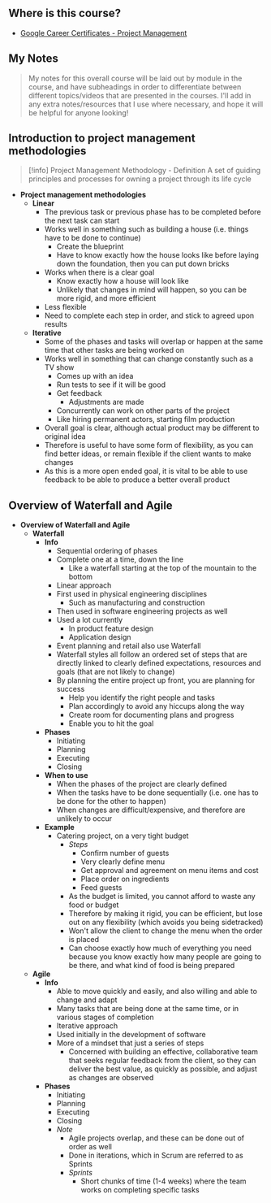 ## Where is this course?
- [Google Career Certificates - Project Management](https://www.coursera.org/professional-certificates/google-project-management)

## My Notes
> My notes for this overall course will be laid out by module in the course, and have subheadings in order to differentiate between different topics/videos that are presented in the courses. I'll add in any extra notes/resources that I use where necessary, and hope it will be helpful for anyone looking!


## Introduction to project management methodologies
> [!info] Project Management Methodology - Definition
> A set of guiding principles and processes for owning a project through its life cycle
- **Project management methodologies**
	- **Linear**
		- The previous task or previous phase has to be completed before the next task can start
		- Works well in something such as building a house (i.e. things have to be done to continue)
			- Create the blueprint
			- Have to know exactly how the house looks like before laying down the foundation, then you can put down bricks
		- Works when there is a clear goal
			- Know exactly how a house will look like
			- Unlikely that changes in mind will happen, so you can be more rigid, and more efficient
		- Less flexible
		- Need to complete each step in order, and stick to agreed upon results
	- **Iterative**
		- Some of the phases and tasks will overlap or happen at the same time that other tasks are being worked on
		- Works well in something that can change constantly such as a TV show
			- Comes up with an idea
			- Run tests to see if it will be good
			- Get feedback
				- Adjustments are made
			- Concurrently can work on other parts of the project
			- Like hiring permanent actors, starting film production
		- Overall goal is clear, although actual product may be different to original idea
		- Therefore is useful to have some form of flexibility, as you can find better ideas, or remain flexible if the client wants to make changes
		- As this is a more open ended goal, it is vital to be able to use feedback to be able to produce a better overall product

## Overview of Waterfall and Agile
- **Overview of Waterfall and Agile**
	- **Waterfall**
		- **Info**
			- Sequential ordering of phases
			- Complete one at a time, down the line
				- Like a waterfall starting at the top of the mountain to the bottom
			- Linear approach
			- First used in physical engineering disciplines
				- Such as manufacturing and construction
			- Then used in software engineering projects as well
			- Used a lot currently
				- In product feature design
				- Application design
			- Event planning and retail also use Waterfall
			- Waterfall styles all follow an ordered set of steps that are directly linked to clearly defined expectations, resources and goals (that are not likely to change)
			- By planning the entire project up front, you are planning for success
				- Help you identify the right people and tasks
				- Plan accordingly to avoid any hiccups along the way
				- Create room for documenting plans and progress
				- Enable you to hit the goal
		- **Phases**
			- Initiating
			- Planning
			- Executing
			- Closing
		- **When to use**
			- When the phases of the project are clearly defined
			- When the tasks have to be done sequentially (i.e. one has to be done for the other to happen)
			- When changes are difficult/expensive, and therefore are unlikely to occur
		- **Example**
			- Catering project, on a very tight budget
				- *Steps*
					- Confirm number of guests
					- Very clearly define menu
					- Get approval and agreement on menu items and cost
					- Place order on ingredients
					- Feed guests
				- As the budget is limited, you cannot afford to waste any food or budget
				- Therefore by making it rigid, you can be efficient, but lose out on any flexibility (which avoids you being sidetracked)
				- Won't allow the client to change the menu when the order is placed
				- Can choose exactly how much of everything you need because you know exactly how many people are going to be there, and what kind of food is being prepared
	- **Agile**
		- **Info**
			- Able to move quickly and easily, and also willing and able to change and adapt
			- Many tasks that are being done at the same time, or in various stages of completion
			- Iterative approach
			- Used initially in the development of software
			- More of a mindset that just a series of steps
				- Concerned with building an effective, collaborative team that seeks regular feedback from the client, so they can deliver the best value, as quickly as possible, and adjust as changes are observed
		- **Phases**
			- Initiating
			- Planning
			- Executing
			- Closing
			- *Note*
				- Agile projects overlap, and these can be done out of order as well
				- Done in iterations, which in Scrum are referred to as Sprints
				- *Sprints*
					- Short chunks of time (1-4 weeks) where the team works on completing specific tasks